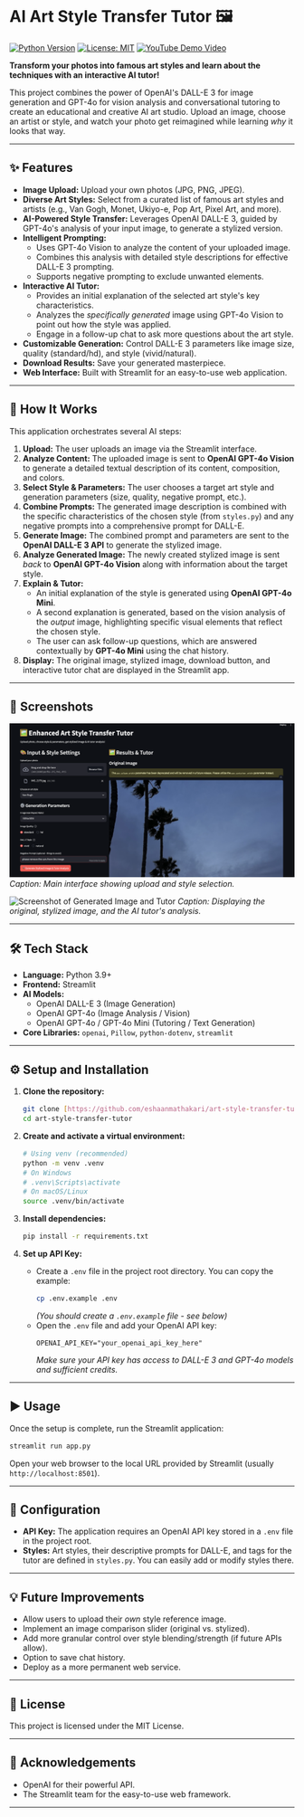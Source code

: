 # AI Art Style Transfer Tutor 🖼️

[![Python Version](https://img.shields.io/badge/Python-3.9%2B-blue.svg)](https://python.org)
[![License: MIT](https://img.shields.io/badge/License-MIT-yellow.svg)](https://opensource.org/licenses/MIT)
[![YouTube Demo Video](https://img.youtube.com/vi/3oEp5X8jeyE/hqdefault.jpg)](https://youtu.be/3oEp5X8jeyE)

**Transform your photos into famous art styles and learn about the techniques with an interactive AI tutor!**

This project combines the power of OpenAI's DALL-E 3 for image generation and GPT-4o for vision analysis and conversational tutoring to create an educational and creative AI art studio. Upload an image, choose an artist or style, and watch your photo get reimagined while learning *why* it looks that way.


---

## ✨ Features

*   **Image Upload:** Upload your own photos (JPG, PNG, JPEG).
*   **Diverse Art Styles:** Select from a curated list of famous art styles and artists (e.g., Van Gogh, Monet, Ukiyo-e, Pop Art, Pixel Art, and more).
*   **AI-Powered Style Transfer:** Leverages OpenAI DALL-E 3, guided by GPT-4o's analysis of your input image, to generate a stylized version.
*   **Intelligent Prompting:**
    *   Uses GPT-4o Vision to analyze the content of your uploaded image.
    *   Combines this analysis with detailed style descriptions for effective DALL-E 3 prompting.
    *   Supports negative prompting to exclude unwanted elements.
*   **Interactive AI Tutor:**
    *   Provides an initial explanation of the selected art style's key characteristics.
    *   Analyzes the *specifically generated* image using GPT-4o Vision to point out how the style was applied.
    *   Engage in a follow-up chat to ask more questions about the art style.
*   **Customizable Generation:** Control DALL-E 3 parameters like image size, quality (standard/hd), and style (vivid/natural).
*   **Download Results:** Save your generated masterpiece.
*   **Web Interface:** Built with Streamlit for an easy-to-use web application.

---

## 🚀 How It Works

This application orchestrates several AI steps:

1.  **Upload:** The user uploads an image via the Streamlit interface.
2.  **Analyze Content:** The uploaded image is sent to **OpenAI GPT-4o Vision** to generate a detailed textual description of its content, composition, and colors.
3.  **Select Style & Parameters:** The user chooses a target art style and generation parameters (size, quality, negative prompt, etc.).
4.  **Combine Prompts:** The generated image description is combined with the specific characteristics of the chosen style (from `styles.py`) and any negative prompts into a comprehensive prompt for DALL-E.
5.  **Generate Image:** The combined prompt and parameters are sent to the **OpenAI DALL-E 3 API** to generate the stylized image.
6.  **Analyze Generated Image:** The newly created stylized image is sent *back* to **OpenAI GPT-4o Vision** along with information about the target style.
7.  **Explain & Tutor:**
    *   An initial explanation of the style is generated using **OpenAI GPT-4o Mini**.
    *   A second explanation is generated, based on the vision analysis of the *output* image, highlighting specific visual elements that reflect the chosen style.
    *   The user can ask follow-up questions, which are answered contextually by **GPT-4o Mini** using the chat history.
8.  **Display:** The original image, stylized image, download button, and interactive tutor chat are displayed in the Streamlit app.

---

## 📸 Screenshots
![Screenshot of App Interface](images/screenshot2.png)
*Caption: Main interface showing upload and style selection.*

![Screenshot of Generated Image and Tutor](images/screenshot1.png)
*Caption: Displaying the original, stylized image, and the AI tutor's analysis.*

---

## 🛠️ Tech Stack

*   **Language:** Python 3.9+
*   **Frontend:** Streamlit
*   **AI Models:**
    *   OpenAI DALL-E 3 (Image Generation)
    *   OpenAI GPT-4o (Image Analysis / Vision)
    *   OpenAI GPT-4o / GPT-4o Mini (Tutoring / Text Generation)
*   **Core Libraries:** `openai`, `Pillow`, `python-dotenv`, `streamlit`

---

## ⚙️ Setup and Installation

1.  **Clone the repository:**
    ```bash
    git clone [https://github.com/eshaanmathakari/art-style-transfer-tutor]
    cd art-style-transfer-tutor
    ```

2.  **Create and activate a virtual environment:**
    ```bash
    # Using venv (recommended)
    python -m venv .venv
    # On Windows
    # .venv\Scripts\activate
    # On macOS/Linux
    source .venv/bin/activate
    ```

3.  **Install dependencies:**
    ```bash
    pip install -r requirements.txt
    ```

4.  **Set up API Key:**
    *   Create a `.env` file in the project root directory. You can copy the example:
        ```bash
        cp .env.example .env
        ```
        *(You should create a `.env.example` file - see below)*
    *   Open the `.env` file and add your OpenAI API key:
        ```dotenv
        OPENAI_API_KEY="your_openai_api_key_here"
        ```
        *Make sure your API key has access to DALL-E 3 and GPT-4o models and sufficient credits.*

---

## ▶️ Usage

Once the setup is complete, run the Streamlit application:

```bash
streamlit run app.py
```

Open your web browser to the local URL provided by Streamlit (usually `http://localhost:8501`).

---

## 🔧 Configuration

*   **API Key:** The application requires an OpenAI API key stored in a `.env` file in the project root.
*   **Styles:** Art styles, their descriptive prompts for DALL-E, and tags for the tutor are defined in `styles.py`. You can easily add or modify styles there.

---

## 💡 Future Improvements

*   Allow users to upload their *own* style reference image.
*   Implement an image comparison slider (original vs. stylized).
*   Add more granular control over style blending/strength (if future APIs allow).
*   Option to save chat history.
*   Deploy as a more permanent web service.

---

## 📄 License

This project is licensed under the MIT License.

---

## 🙏 Acknowledgements

*   OpenAI for their powerful API.
*   The Streamlit team for the easy-to-use web framework.

---
